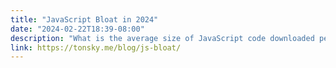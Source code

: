 ```yaml
---
title: "JavaScript Bloat in 2024"
date: "2024-02-22T18:39-08:00"
description: "What is the average size of JavaScript code downloaded per website? Fuck around and find out!"
link: https://tonsky.me/blog/js-bloat/
---
```

